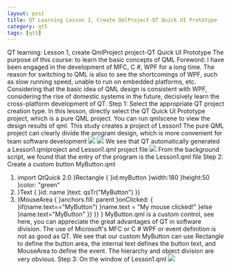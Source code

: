 ```yaml
---
layout: post
title: QT Learning Lesson 1, Create QmlProject-QT Quick UI Prototype
category: qt5
tags: [qt5]
---
```

QT learning: Lesson 1, create QmlProject project-QT Quick UI Prototype
The purpose of this course: to learn the basic concepts of QML
Foreword: I have been engaged in the development of MFC, C \#, WPF for a long time. The reason for switching to QML is also to see the shortcomings of WPF, such as slow running speed, unable to run on embedded platforms, etc. Considering that the basic idea of ​​QML design is consistent with WPF, considering the rise of domestic systems in the future, decisively learn the cross-platform development of QT.
Step 1: Select the appropriate QT project creation type. In this lesson, directly select the QT Quick UI Prototype project, which is a pure QML project. You can run qmlscene to view the design results of qml. This study creates a project of Lesson1
The pure QML project can clearly divide the program design, which is more convenient for team software development
![](/md_blog/public/assets/2021-07-25/5a95d1afe85632bf106a328ed5855cfd.png)
![](/md_blog/public/assets/2021-07-25/c97fcb642c1cfe74ce061a0fe7a9ff94.png)
We see that QT automatically generated a Lesson1.qmlproject and Lesson1.qml project file
![](/md_blog/public/assets/2021-07-25/65cb88168c2ba86b5aae566059436d0e.png)
From the background script, we found that the entry of the program is the Lesson1.qml file
Step 2: Create a custom button MyButton.qml
1. import QtQuick 2.0
}Rectangle {
}id:myButton
}width:180
}height:50
}color: "green"
8. }Text {
}id: name
}text: qsTr("MyButton")
}}
13. }MouseArea {
}anchors.fill: parent
}onClicked: {
}if(name.text=="MyButton")
}name.text = "My mouse clicked!"
}else
}name.text="MyButton"
}}
}}
}
MyButton.qml is a custom control, see here, you can appreciate the great advantages of QT in software division. The use of Microsoft's MFC or C \# WPF or event definition is not as good as QT. We see that our custom MyButton can use Rectangle to define the button area, the internal text defines the button text, and MouseArea to define the event. The hierarchy and object division are very obvious.
Step 3: On the window of Lesson1.qml
![](/md_blog/public/assets/2021-07-25/0e44c89b1d91efcb62be12cf510beb1f.png)
